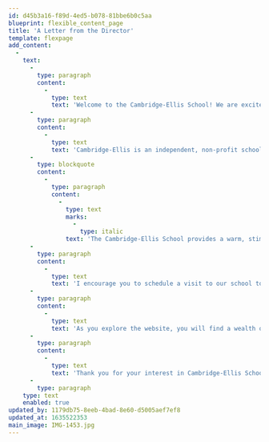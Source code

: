```yaml
---
id: d45b3a16-f89d-4ed5-b078-81bbe6b0c5aa
blueprint: flexible_content_page
title: 'A Letter from the Director'
template: flexpage
add_content:
  -
    text:
      -
        type: paragraph
        content:
          -
            type: text
            text: 'Welcome to the Cambridge-Ellis School! We are excited to introduce you to our wonderful faculty and staff and unique programs, as well as provide you with information about the admissions process.'
      -
        type: paragraph
        content:
          -
            type: text
            text: 'Cambridge-Ellis is an independent, non-profit school that has provided an open, caring early learning environment for over three decades. Our school’s goals and values are summed up in our mission statement:'
      -
        type: blockquote
        content:
          -
            type: paragraph
            content:
              -
                type: text
                marks:
                  -
                    type: italic
                text: 'The Cambridge-Ellis School provides a warm, stimulating early-school experience in a joyful, loving environment that is built upon a foundation of trusting relationships with a diverse group of children and families. We promote the optimal development of the whole child through a creative, play-based, and emergent curriculum; an emphasis on arts and outdoor play; and immersion language offerings.'
      -
        type: paragraph
        content:
          -
            type: text
            text: 'I encourage you to schedule a visit to our school to experience the warm atmosphere of our classroom communities and watch our children and teachers at work. You’ll see children excited about learning: They might be exploring the rainforest through an emergent curriculum that builds confidence and expertise, while gaining exposure to everything from art and science to early literacy skills along the way. They could be expressing themselves through dance and fine arts in Arts Adventure, working on a special cooking project, or absorbing a new language in our unique immersion programs. Each classroom has its own distinct character, thanks to our charming, light-filled historic building. And as all parents of young children know, physical exertion and outdoor play are key to a happy, healthy preschooler. We benefit from two beautiful outdoor spaces designed with children’s creative spirits in mind.'
      -
        type: paragraph
        content:
          -
            type: text
            text: 'As you explore the website, you will find a wealth of information about the school: the annual calendar, information about upcoming school and community events, faculty profiles, classroom details, admissions materials, and more!'
      -
        type: paragraph
        content:
          -
            type: text
            text: 'Thank you for your interest in Cambridge-Ellis School. We look forward to meeting you!'
      -
        type: paragraph
    type: text
    enabled: true
updated_by: 1179db75-8eeb-4bad-8e60-d5005aef7ef8
updated_at: 1635522353
main_image: IMG-1453.jpg
---
```


